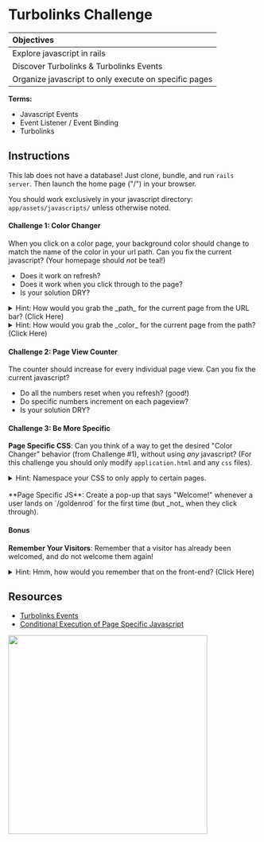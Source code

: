 # Turbolinks Challenge

| **Objectives** |
| :---- |
| Explore javascript in rails |
| Discover Turbolinks & Turbolinks Events |
| Organize javascript to only execute on specific pages |

**Terms:**
- Javascript Events
- Event Listener / Event Binding
- Turbolinks

## Instructions

This lab does not have a database! Just clone, bundle, and run `rails server`. Then launch the home page ("/") in your browser.

You should work exclusively in your javascript directory: `app/assets/javascripts/` unless otherwise noted.

#### Challenge 1: Color Changer

When you click on a color page, your background color should change to match the name of the color in your url path. Can you fix the current javascript? (Your homepage should _not_ be teal!)

- Does it work on refresh?
- Does it work when you click through to the page?
- Is your solution DRY?

<details><summary>Hint: How would you grab the _path_ for the current page from the URL bar? (Click Here)</summary>

```js
window.location.pathname
// or, just
location.pathname
```
</details>

<details><summary>Hint: How would you grab the _color_ for the current page from the path? (Click Here)</summary>

```js
location.pathname.split("/")[1]; // warning: returns "" if path is "/"!
```
</details>

#### Challenge 2: Page View Counter

The counter should increase for every individual page view.  Can you fix the current javascript?

- Do all the numbers reset when you refresh? (good!)
- Do specific numbers increment on each pageview?
- Is your solution DRY?

#### Challenge 3: Be More Specific
**Page Specific CSS**: Can you think of a way to get the desired "Color Changer" behavior (from Challenge #1), without using _any_ javascript? (For this challenge you should only modify `application.html` and any `css` files).

<details><summary>Hint: Namespace your CSS to only apply to certain pages.</summary>

Identify the current page using an html `class` attribute, an `erb` tag, and the name of the current controller:
```html
<!-- app/views/layouts/application.html.erb -->
<body class="<%= page_specific_identifier %>">
    <!-- ... -->
</body>
```
<br/>
Reference the page specific `class` (i.e. the controller name and method name) in your stylesheet:
```css
/* app/assets/stylesheets/name_of_controller.css */
body.controller_name.method_name p {
    /*  
     *  the styles inside here will only apply to p tags
     *    that are nested inside body tags
     *      that have the "page_specific_identifier" id
     */
}
```
</details>

<br>
**Page Specific JS**: Create a pop-up that says "Welcome!" whenever a user lands on `/goldenrod` for the first time (but _not_ when they click through).

#### Bonus
**Remember Your Visitors**: Remember that a visitor has already been welcomed, and do not welcome them again!

<details><summary>Hint: Hmm, how would you remember that on the front-end? (Click Here)</summary>

Use a [cookie](http://letmegooglethat.com/?q=set+cookie+javascript+-w3schools), or [localstorage](https://developer.mozilla.org/en-US/docs/Web/API/Storage/LocalStorage)!
</details>

## Resources
- [Turbolinks Events](https://github.com/turbolinks/turbolinks#full-list-of-events)
- [Conditional Execution of Page Specific Javascript](https://railsapps.github.io/rails-javascript-include-external.html#conditional)

<img width="400" src="https://media.giphy.com/media/l2Je2UKgDMm2HMqha/giphy.gif">
